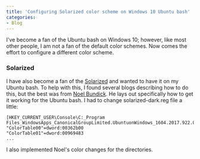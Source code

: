 ```yaml
---
title: 'Configuring Solarized color scheme on Windows 10 Ubuntu bash'
categories:
- Blog
---
```

I've become a fan of the Ubuntu bash on Windows 10; however, like most other people, I am not a fan of the default color schemes.  Now comes the effort to configure a different color scheme.  
<!--more-->
### Solarized
I have also become a fan of the [Solarized](http://ethanschoonover.com/solarized) and wanted to have it on my Ubuntu bash.  To help with this, I found several blogs describing how to do this, but the best was from [Noel Bundick](https://www.noelbundick.com/posts/getting-started-bash-on-windows/).  He lays out specifically how to get it working for the Ubuntu bash.  I had to change solarized-dark.reg file a little:

```
[HKEY_CURRENT_USER\Console\C:_Program Files_WindowsApps_CanonicalGroupLimited.UbuntuonWindows_1604.2017.922.0_x64__79rhkp1fndgsc_ubuntu.exe]
"ColorTable00"=dword:00362b00
"ColorTable01"=dword:00969483
...
```

I also implemented Noel's color changes for the directories. 
